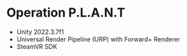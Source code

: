 # Operation P.L.A.N.T

- Unity 2022.3.7f1
- Universal Render Pipeline (URP) with Forward+ Renderer
- SteamVR SDK
